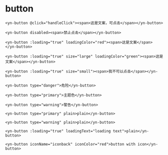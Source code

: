 <demo-mobile location="https://ui.dullar.xyz/earth/#/button"></demo-mobile>
# button

<demo-button demo="1"></demo-button>
```vue
<yn-button @click="handleClick"><span>这是文案，可点击</span></yn-button>
```
<demo-button demo="2"></demo-button>
```vue
<yn-button disabled><span>禁止点击</span></yn-button>
```
<demo-button demo="3"></demo-button>
```vue
<yn-button :loading="true" loadingColor="red"><span>这是文案</span></yn-button>
```
<demo-button demo="4"></demo-button>
```vue
<yn-button :loading="true" size="large" loadingColor="green"><span>这是文案</span></yn-button>
```
<demo-button demo="5"></demo-button>
```vue
<yn-button :loading="true" size="small"><span>我不可以点击</span></yn-button>
```
<demo-button demo="6"></demo-button>
```vue
<yn-button type="danger">危险</yn-button>
```
<demo-button demo="7"></demo-button>
```vue
<yn-button type="primary">主题色</yn-button>
```
<demo-button demo="8"></demo-button>
```vue
<yn-button type="warning">警告</yn-button>
```
<demo-button demo="9"></demo-button>
```vue
<yn-button type="primary" plain>plain</yn-button>
```
<demo-button demo="10"></demo-button>
```vue
<yn-button type="warning" plain>plain</yn-button>
```
<demo-button demo="11"></demo-button>
```vue
<yn-button :loading="true" loadingText="loading text">plain</yn-button>
```
<demo-button demo="12"></demo-button>
```vue
<yn-button iconName="iconback" iconColor="red">button with icon</yn-button>
```